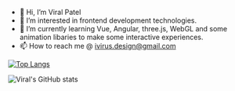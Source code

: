 - 👋 Hi, I’m Viral Patel
- 👀 I’m interested in frontend development technologies.
- 🌱 I’m currently learning Vue, Angular, three.js, WebGL and some animation libaries to make some interactive experiences.
- 📫 How to reach me @ ivirus.design@gmail.com

<!---
meviru/meviru is a ✨ special ✨ repository because its `README.md` (this file) appears on your GitHub profile.
You can click the Preview link to take a look at your changes.
--->

[![Top Langs](https://github-readme-stats.vercel.app/api/top-langs/?username=meviru&layout=compact&exclude_repo=meviru.github.io)](https://github.com/anuraghazra/github-readme-stats)

![Viral's GitHub stats](https://github-readme-stats.vercel.app/api?username=meviru&show_icons=true&theme=radical)
